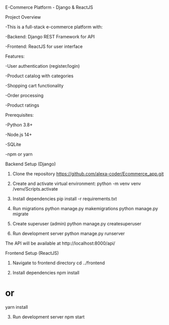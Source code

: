 E-Commerce Platform - Django & ReactJS

Project Overview

-This is a full-stack e-commerce platform with:

-Backend: Django REST Framework for API

-Frontend: ReactJS for user interface

Features:

-User authentication (register/login)

-Product catalog with categories

-Shopping cart functionality

-Order processing

-Product ratings

Prerequisites:

-Python 3.8+

-Node.js 14+

-SQLite

-npm or yarn

Backend Setup (Django)
1. Clone the repository
https://github.com/alexa-coder/Ecommerce_app.git

2. Create and activate virtual environment:
python -m venv venv
/venv/Scripts.activate

3. Install dependencies
pip install -r requirements.txt

4. Run migrations
python manage.py makemigrations
python manage.py migrate

5. Create superuser (admin)
python manage.py createsuperuser

6. Run development server
python manage.py runserver

The API will be available at http://localhost:8000/api/

Frontend Setup (ReactJS)
1. Navigate to frontend directory
cd ../frontend

2. Install dependencies
npm install
# or
yarn install

3. Run development server
npm start
